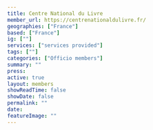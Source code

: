 ```yaml
---
title: Centre National du Livre
member_url: https://centrenationaldulivre.fr/
geographies: ["France"]
based: ["France"]
ig: [""] 
services: ["services provided"] 
tags: [""]
categories: ["Officio members"]
summary: ""
press:
active: true
layout: members
showReadTime: false
showDate: false
permalink: ""
date: 
featureImage: ""
---
```


